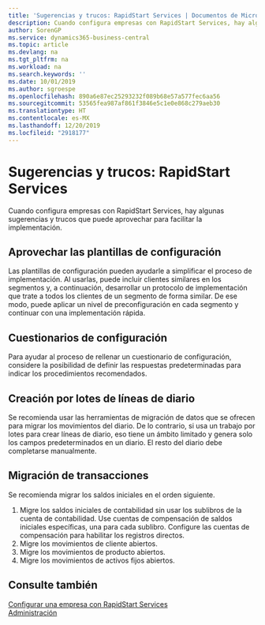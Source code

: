 ```yaml
---
title: 'Sugerencias y trucos: RapidStart Services | Documentos de Microsoft'
description: Cuando configura empresas con RapidStart Services, hay algunas sugerencias y trucos que puede aprovechar para facilitar la implementación.
author: SorenGP
ms.service: dynamics365-business-central
ms.topic: article
ms.devlang: na
ms.tgt_pltfrm: na
ms.workload: na
ms.search.keywords: ''
ms.date: 10/01/2019
ms.author: sgroespe
ms.openlocfilehash: 890a6e87ec25293232f089b68e57a577fec6aa56
ms.sourcegitcommit: 53565fea987af861f3846e5c1e0e868c279aeb30
ms.translationtype: HT
ms.contentlocale: es-MX
ms.lasthandoff: 12/20/2019
ms.locfileid: "2918177"
---
```

# <a name="tips-and-tricks-rapidstart-services"></a>Sugerencias y trucos: RapidStart Services
Cuando configura empresas con RapidStart Services, hay algunas sugerencias y trucos que puede aprovechar para facilitar la implementación.  

## <a name="take-advantage-of-configuration-templates"></a>Aprovechar las plantillas de configuración  
Las plantillas de configuración pueden ayudarle a simplificar el proceso de implementación. Al usarlas, puede incluir clientes similares en los segmentos y, a continuación, desarrollar un protocolo de implementación que trate a todos los clientes de un segmento de forma similar. De ese modo, puede aplicar un nivel de preconfiguración en cada segmento y continuar con una implementación rápida.  

## <a name="configuration-questionnaires"></a>Cuestionarios de configuración  
Para ayudar al proceso de rellenar un cuestionario de configuración, considere la posibilidad de definir las respuestas predeterminadas para indicar los procedimientos recomendados.  

## <a name="batch-creation-of-journal-lines"></a>Creación por lotes de líneas de diario  
Se recomienda usar las herramientas de migración de datos que se ofrecen para migrar los movimientos del diario. De lo contrario, si usa un trabajo por lotes para crear líneas de diario, eso tiene un ámbito limitado y genera solo los campos predeterminados en un diario. El resto del diario debe completarse manualmente.  

## <a name="migrating-transactions"></a>Migración de transacciones  
Se recomienda migrar los saldos iniciales en el orden siguiente. <!--Be aware that you cannot insert ledger entries directly. Instead you must use journals to post the journal lines--> 

1.  Migre los saldos iniciales de contabilidad sin usar los sublibros de la cuenta de contabilidad. Use cuentas de compensación de saldos iniciales específicas, una para cada sublibro. Configure las cuentas de compensación para habilitar los registros directos.  
2.  Migre los movimientos de cliente abiertos.  <!--work on these-->
3.  Migre los movimientos de producto abiertos.  
4.  Migre los movimientos de activos fijos abiertos.  

## <a name="see-also"></a>Consulte también  
[Configurar una empresa con RapidStart Services](admin-set-up-a-company-with-rapidstart.md)  
[Administración](admin-setup-and-administration.md)
